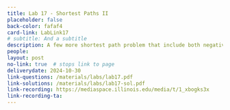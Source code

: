 ```yaml
---
title: Lab 17 - Shortest Paths II 
placeholder: false
back-color: fafaf4
card-link: LabLink17
# subtitle: And a subtitle
description: A few more shortest path problem that include both negative edges and cycles potentially requiring algorithms other than Djikstra's.
people:
layout: post
no-link: true  # stops link to page 
deliverydate: 2024-10-30
link-questions: /materials/labs/lab17.pdf
link-solutions: /materials/labs/lab17-sol.pdf
link-recording: https://mediaspace.illinois.edu/media/t/1_xbogks3x
link-recording-ta:
---
```










